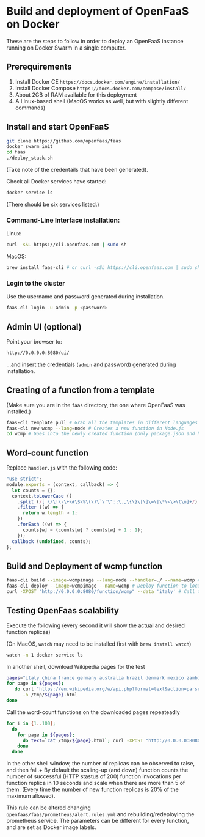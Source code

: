 # Build and deployment of OpenFaaS on Docker

These are the steps to follow in order to deploy an OpenFaaS instance running on Docker Swarm in a single computer.


## Prerequirements

1. Install Docker CE `https://docs.docker.com/engine/installation/`
2. Install Docker Compose `https://docs.docker.com/compose/install/`
3. About 2GB of RAM available for this deployment
4. A Linux-based shell (MacOS works as well, but with slightly different commands)


## Install and start OpenFaaS

```bash
git clone https://github.com/openfaas/faas
docker swarm init
cd faas
./deploy_stack.sh
```
(Take note of the credentails that have been generated).

Check all Docker services have started:

```bash
docker service ls
```
(There should be six services listed.)


### Command-Line Interface installation:

Linux:

```bash
curl -sSL https://cli.openfaas.com | sudo sh
```

MacOS:

```bash
brew install faas-cli # or curl -sSL https://cli.openfaas.com | sudo sh
```


### Login to the cluster

Use the username and password generated during installation.

```bash
faas-cli login -u admin -p <password>
```


## Admin UI (optional)

Point your browser to:

```bash
http://0.0.0.0:8080/ui/
```

...and insert the credentials (`admin` and password) generated during installation.


## Creating of a function from a template

(Make sure you are in the `faas` directory, the one where OpenFaaS was installed.)

```bash
faas-cli template pull # Grab all the tamplates in different languages
faas-cli new wcmp --lang=node # Creates a new function in Node.js
cd wcmp # Goes into the newly created function (only package.json and handler.js there)
```


## Word-count function 

Replace `handler.js` with the following code:

```javascript
"use strict";
module.exports = (context, callback) => {
  let counts = {};
  context.toLowerCase ()
    .split (/[ \/\!\-\+\#\$\%\(\)\`\'\":;\.,\{\}\[\]\=\|\*\<\>\t\n]+/)
    .filter ((w) => {
      return w.length > 1;
    })
    .forEach ((w) => {
      counts[w] = (counts[w] ? counts[w] + 1 : 1);
    });
  callback (undefined, counts);
};
```


## Build and Deployment of wcmp function

```bash
faas-cli build --image=wcmpimage --lang=node --handler=./ --name=wcmp # Build image
faas-cli deploy --image=wcmpimage --name=wcmp # Deploy function to local OpenFaaS instance
curl -XPOST "http://0.0.0.0:8080/function/wcmp" --data 'italy' # Call the function 
```


## Testing OpenFaas scalability

Execute the following (every second it will show the actual and desired function replicas)

(On MacOS, `watch` may need to be installed first with `brew install watch`)

```bash
watch -n 1 docker service ls
```

In another shell, download Wikipedia pages for the test

```bash
pages="italy china france germany australia brazil denmark mexico zambia thailand"
for page in ${pages};
   do curl "https://en.wikipedia.org/w/api.php?format=text&action=parse&prop=wikitext&page=${page}"\
      -o /tmp/${page}.html      
done
```

Call the word-count functions on the downloaded pages repeateadly  

```bash
for i in {1..100};
  do
    for page in ${pages};
      do text=`cat /tmp/${page}.html`; curl -XPOST "http://0.0.0.0:8080/function/wcmp" --data "${text}" -o /dev/null -s -w "%{http_code} `date`\n"       
    done
  done
```

In the other shell window, the number of replicas can be observed to raise, and then fall.+
By default the scaling-up (and down) function counts the number of successful (HTTP stastus of 200) function
invocations per function replica in 10 seconds and scale when there are more than 5 of them.
(Every time the number of new function replicas is 20% of the maximum allowed).
  
This rule can be altered changing `openfaas/faas/prometheus/alert.rules.yml` and rebuilding/redeploying  the prometheus service. 
The parameters can be different for every function, and are set as Docker image labels.
  
